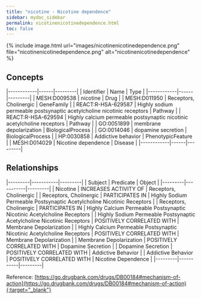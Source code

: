 ```yaml
---
title: "nicotine - Nicotine dependence"
sidebar: mydoc_sidebar
permalink: nicotinenicotinedependence.html
toc: false 
---
```


{% include image.html url="images/nicotinenicotinedependence.png" file="nicotinenicotinedependence.png" alt="nicotinenicotinedependence" %}

## Concepts

|------------|------|---------|
| Identifier | Name | Type    |
|------------|------|---------|
| MESH:D009538 | nicotine | Drug |
| MESH:D011950 | Receptors, Cholinergic | GeneFamily |
| REACT:R-HSA-629587﻿ | Highly sodium permeable postsynaptic acetylcholine nicotinic receptors | Pathway |
| REACT:R-HSA-629594﻿ | Highly calcium permeable postsynaptic nicotinic acetylcholine receptors | Pathway |
| GO:0051899 | membrane depolarization | BiologicalProcess |
| GO:0014046 | dopamine secretion | BiologicalProcess |
| HP:0030858 | Addictive behavior | PhenotypicFeature |
| MESH:D014029 | Nicotine dependence | Disease |
|------------|------|---------|

## Relationships

|---------|-----------|---------|
| Subject | Predicate | Object  |
|---------|-----------|---------|
| Nicotine | INCREASES ACTIVITY OF | Receptors, Cholinergic |
| Receptors, Cholinergic | PARTICIPATES IN | Highly Sodium Permeable Postsynaptic Acetylcholine Nicotinic Receptors |
| Receptors, Cholinergic | PARTICIPATES IN | Highly Calcium Permeable Postsynaptic Nicotinic Acetylcholine Receptors |
| Highly Sodium Permeable Postsynaptic Acetylcholine Nicotinic Receptors | POSITIVELY CORRELATED WITH | Membrane Depolarization |
| Highly Calcium Permeable Postsynaptic Nicotinic Acetylcholine Receptors | POSITIVELY CORRELATED WITH | Membrane Depolarization |
| Membrane Depolarization | POSITIVELY CORRELATED WITH | Dopamine Secretion |
| Dopamine Secretion | POSITIVELY CORRELATED WITH | Addictive Behavior |
| Addictive Behavior | POSITIVELY CORRELATED WITH | Nicotine Dependence |
|---------|-----------|---------|

Reference: [https://go.drugbank.com/drugs/DB00184#mechanism-of-action](https://go.drugbank.com/drugs/DB00184#mechanism-of-action){:target="_blank"}